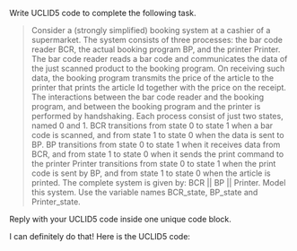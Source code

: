 Write UCLID5 code to complete the following task.

> Consider a (strongly simplified) booking system at a cashier of a supermarket. The system consists of three processes: the bar code reader BCR, the actual booking program BP, and the printer Printer. The bar code reader reads a bar code and communicates the data of the just scanned product to the booking program. On receiving such data, the booking program transmits the price of the article to the printer that prints the article Id together with the price on the receipt. The interactions between the bar code reader and the booking program, and between the booking program and the printer is performed by handshaking. Each process consist of just two states, named 0 and 1. BCR transitions from state 0 to state 1 when a bar code is scanned, and from state 1 to state 0 when the data is sent to BP. BP transitions from state 0 to state 1 when it receives data from BCR, and from state 1 to state 0 when it sends the print command to the printer Printer transitions from state 0 to state 1 when the print code is sent by BP, and from state 1 to state 0 when the article is printed.  The complete system is given by: BCR || BP || Printer. Model this system. Use the variable names BCR_state, BP_state and Printer_state.

Reply with your UCLID5 code inside one unique code block.

I can definitely do that! Here is the UCLID5 code:
```
